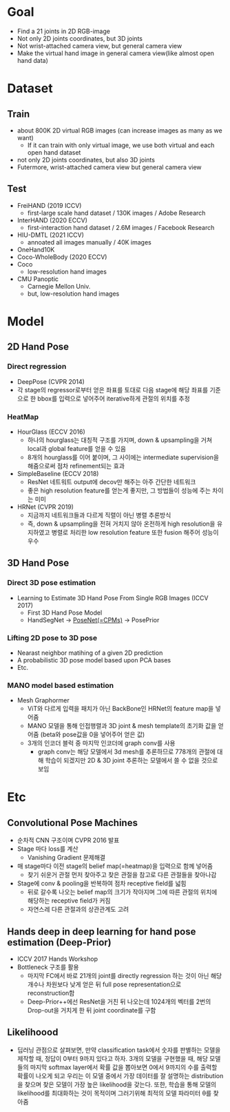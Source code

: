 # Goal
  - Find a 21 joints in 2D RGB-image
  - Not only 2D joints coordinates, but 3D joints
  - Not wrist-attached camera view, but general camera view
  - Make the virtual hand image in general camera view(like almost open hand data)

# Dataset
## Train
- about 800K 2D virtual RGB images (can increase images as many as we want)
  - If it can train with only virtual image, we use both virtual and each open hand dataset
- not only 2D joints coordinates, but also 3D joints
- Futermore, wrist-attached camera view but general camera view
## Test
- FreiHAND (2019 ICCV) 
	- first-large scale hand dataset / 130K images / Adobe Research 
- InterHAND (2020 ECCV) 
	- first-interaction hand dataset / 2.6M images / Facebook Research 
- HIU-DMTL (2021 ICCV) 
	- annoated all images manually / 40K images 
- OneHand10K 
- Coco-WholeBody (2020 ECCV) 
- Coco 
	- low-resolution hand images 
- CMU Panoptic 
	- Carnegie Mellon Univ. 
	- but, low-resolution hand images 

# Model
## 2D Hand Pose
### Direct regression
- DeepPose (CVPR 2014)
- 각 stage의 regressor로부터 얻은 좌표를 토대로 다음 stage에 해당 좌표를 기준으로 한 bbox를 입력으로 넣어주어 iterative하게 관절의 위치를 추정
### HeatMap
- HourGlass (ECCV 2016)
	- 하나의 hourglass는 대칭적 구조를 가지며, down & upsampling을 거쳐 local과 global feature를 얻을 수 있음
	- 8개의 hourglass를 이어 붙이며, 그 사이에는 intermediate supervision을 해줌으로써 점차 refinement되는 효과
- SimpleBaseline (ECCV 2018)
	- ResNet 네트워트 output에 decov만 해주는 아주 간단한 네트워크
	- 좋은 high resolution feature를 얻는게 좋지만, 그 방법들이 성능에 주는 차이는 미미
- HRNet (CVPR 2019)
	- 지금까지 네트워크들과 다르게 직렬이 아닌 병렬 추론방식
	- 즉, down & upsampling을 전혀 거치지 않아 온전하게 high resolution을 유지하였고 병렬로 처리한 low resolution feature 또한 fusion 해주어 성능이 우수

## 3D Hand Pose
### Direct 3D pose estimation
- Learning to Estimate 3D Hand Pose From Single RGB Images (ICCV 2017)
  - First 3D Hand Pose Model
  - HandSegNet -> [PoseNet(=CPMs)](#convolutional-pose-machines) -> PosePrior
### Lifting 2D pose to 3D pose
-  Nearast neighbor matihing of a given 2D prediction
-  A probabilistic 3D pose model based upon PCA bases
-  Etc.				
### MANO model based estimation
- Mesh Graphormer
	- ViT와 다르게 입력을 패치가 아닌 BackBone인 HRNet의 feature map을 넣어줌
	- MANO 모델을 통해 인접행렬과 3D joint & mesh template의 초기화 값을 얻어줌 (beta와 pose값을 0을 넣어주어 얻은 값)
	- 3개의 인코더 블럭 중 마지막 인코더에 graph conv를 사용
		- graph conv는 해당 모델에서 3d mesh를 추론하므로 778개의 관절에 대해 학습이 되겠지만 2D & 3D joint 추론하는 모델에서 쓸 수 없을 것으로 보임



# Etc
## Convolutional Pose Machines
- 순차적 CNN 구조이며 CVPR 2016 발표
- Stage 마다 loss를 계산 
  - Vanishing Gradient 문제해결
- 매 stage마다 이전 stage의 belief map(=heatmap)을 입력으로 함께 넣어줌
  - 찾기 쉬운거 관절 먼저 찾아주고 찾은 관절을 참고로 다른 관절들을 찾아나감
- Stage에 conv & pooling을 반복하여 점차 receptive field를 넓힘
	- 뒤로 갈수록 나오는 belief map의 크기가 작아지며 그에 따른 관절의 위치에 해당하는 receptive field가 커짐
  - 자연스레 다른 관절과의 상관관계도 고려
## Hands deep in deep learning for hand pose estimation (Deep-Prior)
- ICCV 2017 Hands Workshop
- Bottleneck 구조를 활용
	- 마지막 FC에서 바로 21개의 joint를 directly regression 하는 것이 아닌 해당 개수나 차원보다 낮게 얻은 뒤 full pose representation으로 reconstruction함
	- Deep-Prior++에선 ResNet을 거친 뒤 나오는데 1024개의 벡터를 2번의 Drop-out을 거치게 한 뒤 joint coordinate를 구함
## Likelihoood
- 딥러닝 관점으로 살펴보면, 만약 classification task에서 숫자를 판별하는 모델을 제작할 때, 정답이 0부터 9까지 있다고 하자. 3개의 모델을 구현했을 때, 해당 모델들의 마지막 softmax layer에서 확률 값을 뽑아보면 0에서 9까지의 수를 출력할 확률이 나오게 되고 우리는 이 모델 중에서 가장 데이터를 잘 설명하는 distribution을 찾으며 찾은 모델이 가장 높은 likelihood을 갖는다. 또한, 학습을 통해 모델의 likelihood를 최대화하는 것이 목적이며 그러기위해 최적의 모델 파라미터 θ를 찾아줌
